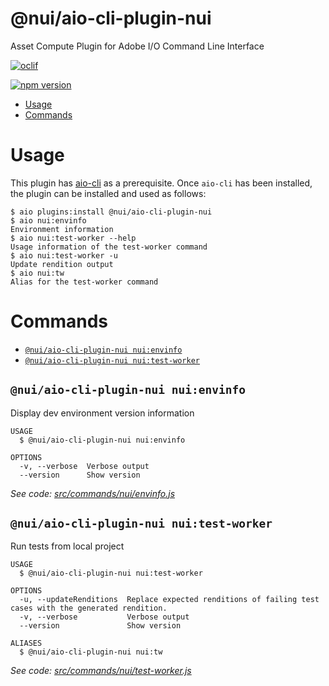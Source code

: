 @nui/aio-cli-plugin-nui
=======================

Asset Compute Plugin for Adobe I/O Command Line Interface

[![oclif](https://img.shields.io/badge/cli-oclif-brightgreen.svg)](https://oclif.io)
<!--- when a new release happens, the VERSION and URL in the badge have to be manually updated because it's a private registry --->
[![npm version](https://img.shields.io/badge/%40nui%2Faio--cli--plugin--nui-1.0.0-blue.svg)](https://artifactory.corp.adobe.com/artifactory/npm-nui-release/@nui/aio-cli-plugin-nui/-/@nui/aio-cli-plugin-nui-1.0.0.tgz)

<!-- toc -->
* [Usage](#usage)
* [Commands](#commands)
<!-- tocstop -->

# Usage

This plugin has [aio-cli](https://github.com/adobe/aio-cli) as a prerequisite. Once `aio-cli` has been installed, the plugin can be installed and used as follows:

```sh-session
$ aio plugins:install @nui/aio-cli-plugin-nui
$ aio nui:envinfo
Environment information
$ aio nui:test-worker --help
Usage information of the test-worker command
$ aio nui:test-worker -u
Update rendition output
$ aio nui:tw
Alias for the test-worker command
```

# Commands
<!-- commands -->
* [`@nui/aio-cli-plugin-nui nui:envinfo`](#nuiaio-cli-plugin-nui-nuienvinfo)
* [`@nui/aio-cli-plugin-nui nui:test-worker`](#nuiaio-cli-plugin-nui-nuitest-worker)

## `@nui/aio-cli-plugin-nui nui:envinfo`

Display dev environment version information

```
USAGE
  $ @nui/aio-cli-plugin-nui nui:envinfo

OPTIONS
  -v, --verbose  Verbose output
  --version      Show version
```

_See code: [src/commands/nui/envinfo.js](https://git.corp.adobe.com/nui/aio-cli-plugin-nui/blob/0.0.1/src/commands/nui/envinfo.js)_

## `@nui/aio-cli-plugin-nui nui:test-worker`

Run tests from local project

```
USAGE
  $ @nui/aio-cli-plugin-nui nui:test-worker

OPTIONS
  -u, --updateRenditions  Replace expected renditions of failing test cases with the generated rendition.
  -v, --verbose           Verbose output
  --version               Show version

ALIASES
  $ @nui/aio-cli-plugin-nui nui:tw
```

_See code: [src/commands/nui/test-worker.js](https://git.corp.adobe.com/nui/aio-cli-plugin-nui/blob/0.0.1/src/commands/nui/test-worker.js)_
<!-- commandsstop -->
